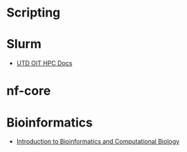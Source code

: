 # Scripting

# Slurm

- [UTD OIT HPC Docs](http://docs.oithpc.utdallas.edu)

# nf-core

# Bioinformatics

- [Introduction to Bioinformatics and Computational Biology](https://liulab-dfci.github.io/bioinfo-combio)
